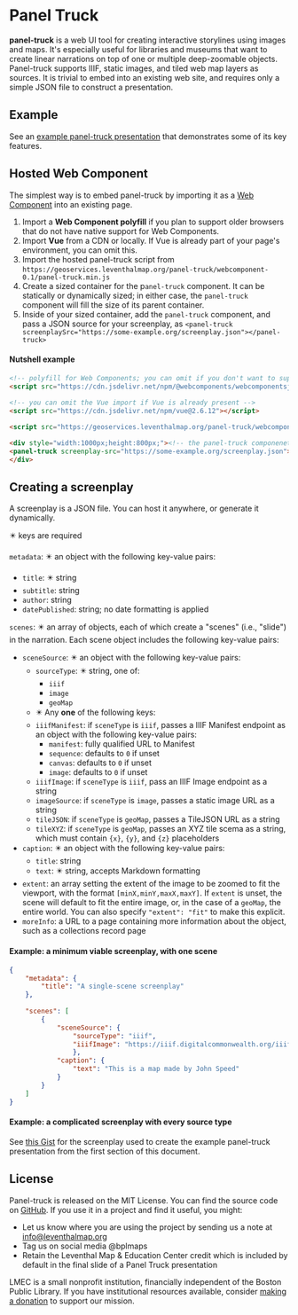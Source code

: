 # Panel Truck

**panel-truck** is a web UI tool for creating interactive storylines using images and maps. It's especially useful for libraries and museums that want to create linear narrations on top of one or multiple deep-zoomable objects. Panel-truck supports IIIF, static images, and tiled web map layers as sources. It is trivial to embed into an existing web site, and requires only a simple JSON file to construct a presentation.

## Example

See an [example panel-truck presentation](https://geoservices.leventhalmap.org/panel-truck/example.html) that demonstrates some of its key features.


## Hosted Web Component

The simplest way is to embed panel-truck by importing it as a [Web Component](https://www.webcomponents.org) into an existing page.

1. Import a **Web Component polyfill** if you plan to support older browsers that do not have native support for Web Components.
2. Import **Vue** from a CDN or locally. If Vue is already part of your page's environment, you can omit this. 
3. Import the hosted panel-truck script from `https://geoservices.leventhalmap.org/panel-truck/webcomponent-0.1/panel-truck.min.js` 
4. Create a sized container for the p`anel-truck` component. It can be statically or dynamically sized; in either case, the `panel-truck` component will fill the size of its parent container.
5. Inside of your sized container, add the `panel-truck` component, and pass a JSON source for your screenplay, as `<panel-truck screenplaySrc="https://some-example.org/screenplay.json"></panel-truck>`


#### Nutshell example

```html
<!-- polyfill for Web Components; you can omit if you don't want to support older browsers -->
<script src="https://cdn.jsdelivr.net/npm/@webcomponents/webcomponentsjs/webcomponents-loader.js"></script>
    
<!-- you can omit the Vue import if Vue is already present -->
<script src="https://cdn.jsdelivr.net/npm/vue@2.6.12"></script>

<script src="https://geoservices.leventhalmap.org/panel-truck/webcomponent-0.1/panel-truck.min.js"></script>

<div style="width:1000px;height:800px;"><!-- the panel-truck componenet will take the size of its parent element -->
<panel-truck screenplay-src="https://some-example.org/screenplay.json"></panel-truck>
</div>

```

## Creating a screenplay

A screenplay is a JSON file. You can host it anywhere, or generate it dynamically.

✴️ keys are required

`metadata`: ✴️ an object with the following key-value pairs:
 * `title`: ✴️ string
 * `subtitle`: string
 * `author`: string
 * `datePublished`: string; no date formatting is applied

`scenes`: ✴️ an array of objects, each of which create a "scenes" (i.e., "slide") in the narration. Each scene object includes the following key-value pairs:
 * `sceneSource`: ✴️ an object with the following key-value pairs:
     * `sourceType`: ✴️ string, one of:
         * `iiif`
         * `image`
         * `geoMap`
     * ✴️ Any **one** of the following keys:
     * `iiifManifest`: if `sceneType` is `iiif`, passes a IIIF Manifest endpoint as an object with the following key-value pairs:
         * `manifest`: fully qualified URL to Manifest
         * `sequence`: defaults to `0` if unset
         * `canvas`: defaults to `0` if unset
         * `image`: defaults to `0` if unset
     * `iiifImage`:  if `sceneType` is `iiif`, pass an IIIF Image endpoint as a string
     * `imageSource`: if `sceneType` is `image`, passes a static image URL as a string
     * `tileJSON`: if `sceneType` is `geoMap`, passes a TileJSON URL as a string
     * `tileXYZ`: if `sceneType` is `geoMap`, passes an XYZ tile scema as a string, which must contain `{x}`, `{y}`, and `{z}` placeholders
 * `caption`: ✴️ an object with the following key-value pairs:
     * `title`: string
     * `text`: ✴️ string, accepts Markdown formatting
 * `extent`: an array setting the extent of the image to be zoomed to fit the viewport, with the format `[minX,minY,maxX,maxY]`. If `extent` is unset, the scene will default to fit the entire image, or, in the case of a `geoMap`, the entire world. You can also specify `"extent": "fit"` to make this explicit.
 * `moreInfo`: a URL to a page containing more information about the object, such as a collections record page

#### Example: a minimum viable screenplay, with one scene

```json
{
    "metadata": {
        "title": "A single-scene screenplay"
    },
    
    "scenes": [
        {
            "sceneSource": {
                "sourceType": "iiif",
                "iiifImage": "https://iiif.digitalcommonwealth.org/iiif/2/commonwealth:x633fb18t"
                },
            "caption": {
                "text": "This is a map made by John Speed"
            }
        }
    ]
}
```


#### Example: a complicated screenplay with every source type

See [this Gist](https://gist.github.com/garrettdashnelson/73b32f40cccbe30239838dd3bd63988a) for the screenplay used to create the example panel-truck presentation from the first section of this document.


## License

Panel-truck is released on the MIT License. You can find the source code on [GitHub](https://github.com/bplmaps/panel-truck). If you use it in a project and find it useful, you might:

- Let us know where you are using the project by sending us a note at <info@leventhalmap.org>
- Tag us on social media @bplmaps
- Retain the Leventhal Map & Education Center credit which is included by default in the final slide of a Panel Truck presentation

LMEC is a small nonprofit institution, financially independent of the Boston Public Library. If you have institutional resources available, consider [making a donation](https://www.leventhalmap.org/donate/) to support our mission.



